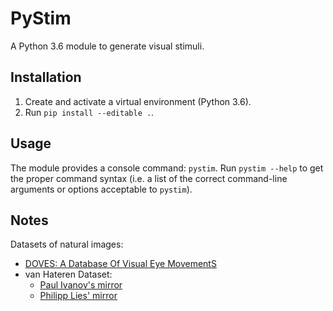 # PyStim

A Python 3.6 module to generate visual stimuli.

## Installation

1. Create and activate a virtual environment (Python 3.6).
2. Run `pip install --editable .`.

## Usage

The module provides a console command: `pystim`. Run `pystim --help` to
get the proper command syntax (i.e. a list of the correct command-line
arguments or options acceptable to `pystim`).

## Notes

Datasets of natural images:
- [DOVES: A Database Of Visual Eye MovementS](https://live.ece.utexas.edu/research/doves/)
- van Hateren Dataset:
  - [Paul Ivanov's mirror](http://pirsquared.org/research/#van-hateren-database)
  - [Philipp Lies' mirror](http://bethgelab.org/datasets/vanhateren/)
